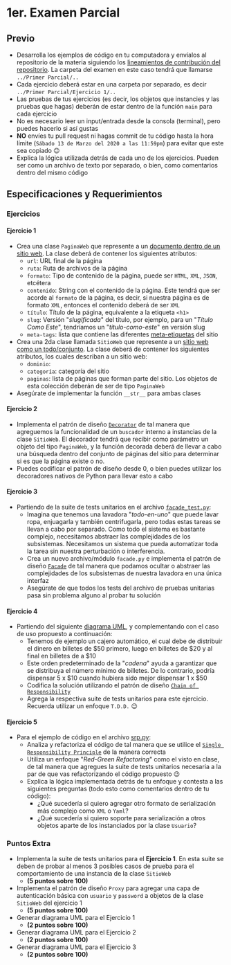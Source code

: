 # 1er. Examen Parcial

## Previo

* Desarrolla los ejemplos de código en tu computadora y envíalos al repositorio de la materia siguiendo los [lineamientos de contribución del repositorio](https://github.com/AnhellO/DAS_Sistemas#contributing). La carpeta del examen en este caso tendrá que llamarse `../Primer Parcial/..`
* Cada ejercicio deberá estar en una carpeta por separado, es decir `../Primer Parcial/Ejercicio 1/..`
* Las pruebas de tus ejercicios (es decir, los objetos que instancies y las pruebas que hagas) deberán de estar dentro de la función `main` para cada ejercicio
* No es necesario leer un input/entrada desde la consola (terminal), pero puedes hacerlo si así gustas
* **NO** envíes tu pull request ni hagas commit de tu código hasta la hora límite (`Sábado 13 de Marzo del 2020 a las 11:59pm`) para evitar que este sea copiado :wink:
* Explica la lógica utilizada detrás de cada uno de los ejercicios. Pueden ser como un archivo de texto por separado, o bien, como comentarios dentro del mismo código

## Especificaciones y Requerimientos

### Ejercicios

#### Ejercicio 1

* Crea una clase `PaginaWeb` que represente a un [documento dentro de un sitio web](https://es.wikipedia.org/wiki/P%C3%A1gina_web). La clase deberá de contener los siguientes atributos:
  * `url`: URL final de la página
  * `ruta`: Ruta de archivos de la página
  * `formato`: Tipo de contenido de la página, puede ser `HTML`, `XML`, `JSON`, etcétera
  * `contenido`: String con el contenido de la página. Este tendrá que ser acorde al `formato` de la página, es decir, si nuestra página es de formato `XML`, entonces el contenido deberá de ser `XML`
  * `título`: Título de la página, equivalente a la etiqueta `<h1>`
  * `slug`: Versión "_slugificada_" del título, por ejemplo, para un "_Título Como Este_", tendríamos un "_titulo-como-este_" en versión slug
  * `meta-tags`: lista que contiene las diferentes [meta-etiquetas](https://es.ryte.com/wiki/Meta_Etiqueta) del sitio
* Crea una 2da clase llamada `SitioWeb` que represente a un [sitio web como un todo/conjunto](https://mx.godaddy.com/blog/que-es-un-sitio-web/). La clase deberá de contener los siguientes atributos, los cuales describan a un sitio web:
  * `dominio`: 
  * `categoría`: categoría del sitio
  * `paginas`: lista de páginas que forman parte del sitio. Los objetos de esta colección deberán de ser de tipo `PaginaWeb`
* Asegúrate de implementar la función `__str__` para ambas clases

#### Ejercicio 2

* Implementa el patrón de diseño [`Decorator`](https://refactoring.guru/design-patterns/decorator) de tal manera que agreguemos la funcionalidad de un `buscador` interno a instancias de la clase `SitioWeb`. El decorador tendrá que recibir como parámetro un objeto del tipo `PaginaWeb`, y la función decorada deberá de llevar a cabo una búsqueda dentro del conjunto de páginas del sitio para determinar si es que la página existe o no.
* Puedes codificar el patrón de diseño desde 0, o bien puedes utilizar los decoradores nativos de Python para llevar esto a cabo

#### Ejercicio 3

* Partiendo de la suite de tests unitarios en el archivo [`facade_test.py`](facade_test.py):
  * Imagina que tenemos una lavadora "_todo-en-uno_" que puede lavar ropa, enjuagarla y también centrifugarla, pero todas estas tareas se llevan a cabo por separado. Como todo el sistema es bastante complejo, necesitamos abstraer las complejidades de los subsistemas. Necesitamos un sistema que pueda automatizar toda la tarea sin nuestra perturbación o interferencia.
  * Crea un nuevo archivo/módulo `facade.py` e implementa el patrón de diseño [`Facade`](https://refactoring.guru/design-patterns/facade) de tal manera que podamos ocultar o abstraer las complejidades de los subsistemas de nuestra lavadora en una única interfaz
  * Asegúrate de que todos los tests del archivo de pruebas unitarias pasa sin problema alguno al probar tu solución

#### Ejercicio 4

* Partiendo del siguiente [diagrama UML](chain-of-reponsibility.jpg), y complementando con el caso de uso propuesto a continuación:
  * Tenemos de ejemplo un cajero automático, el cual debe de distribuir el dinero en billetes de $50 primero, luego en billetes de $20 y al final en billetes de a $10
  * Este orden predeterminado de la "_cadena_" ayuda a garantizar que se distribuya el número mínimo de billetes. De lo contrario, podría dispensar 5 x $10 cuando hubiera sido mejor dispensar 1 x $50
  * Codifica la solución utilizando el patrón de diseño [`Chain of Responsibility`](https://refactoring.guru/design-patterns/chain-of-responsibility)
  * Agrega la respectiva suite de tests unitarios para este ejercicio. Recuerda utilizar un enfoque `T.D.D.` :wink:

#### Ejercicio 5

* Para el ejemplo de código en el archivo [srp.py](srp.py):
  * Analiza y refactoriza el código de tal manera que se utilice el [`Single Responsibility Principle`](https://dev.to/annalara/solid-programming-part-1-single-responsibility-principle-1ki6) de la manera correcta
  * Utiliza un enfoque "_Red-Green Refactoring_" como el visto en clase, de tal manera que agregues la suite de tests unitarios necesaria a la par de que vas refactorizando el código propuesto :wink:
  * Explica la lógica implementada detrás de tu enfoque y contesta a las siguientes preguntas (todo esto como comentarios dentro de tu código):
    * ¿Qué sucedería si quiero agregar otro formato de serialización más complejo como `XML` o `Yaml`?
    * ¿Qué sucedería si quiero soporte para serialización a otros objetos aparte de los instanciados por la clase `Usuario`?

### Puntos Extra

* Implementa la suite de tests unitarios para el **Ejercicio 1**. En esta suite se deben de probar al menos 3 posibles casos de prueba para el comportamiento de una instancia de la clase `SitioWeb`
  * **(5 puntos sobre 100)**
* Implementa el patrón de diseño `Proxy` para agregar una capa de autenticación básica con `usuario` y `password` a objetos de la clase `SitioWeb` del ejercicio 1
  * **(5 puntos sobre 100)**
* Generar diagrama UML para el Ejercicio 1
  * **(2 puntos sobre 100)**
* Generar diagrama UML para el Ejercicio 2
  * **(2 puntos sobre 100)**
* Generar diagrama UML para el Ejercicio 3
  * **(2 puntos sobre 100)**
